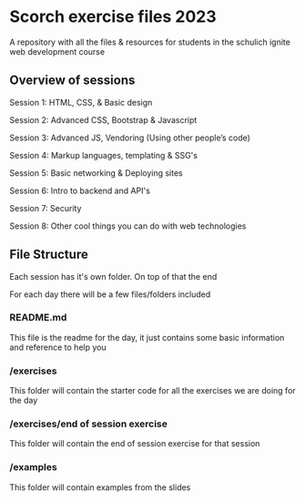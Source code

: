 # Scorch exercise files 2023

A repository with all the files & resources for students in the schulich ignite web development course

## Overview of sessions

Session 1: HTML, CSS, & Basic design

Session 2: Advanced CSS, Bootstrap & Javascript 

Session 3: Advanced JS, Vendoring (Using other people’s code)

Session 4: Markup languages, templating & SSG's

Session 5: Basic networking & Deploying sites

Session 6: Intro to backend and API's

Session 7: Security

Session 8: Other cool things you can do with web technologies 

## File Structure

Each session has it's own folder. On top of that the end

For each day there will be a few files/folders included

### README.md

This file is the readme for the day, it just contains some basic information and reference to help you

### /exercises

This folder will contain the starter code for all the exercises we are doing for the day

### /exercises/end of session exercise

This folder will contain the end of session exercise for that session

### /examples

This folder will contain examples from the slides
